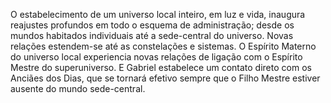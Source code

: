 ﻿O estabelecimento de um universo local inteiro, em luz e vida, inaugura reajustes profundos em todo o esquema de administração; desde os mundos habitados individuais até a sede-central do universo. Novas relações estendem-se até as constelações e sistemas. O Espírito Materno do universo local experiencia novas relações de ligação com o Espírito Mestre do superuniverso. E Gabriel estabelece um contato direto com os Anciães dos Dias, que se tornará efetivo sempre que o Filho Mestre estiver ausente do mundo sede-central.